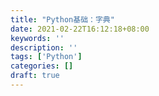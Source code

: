 ```yaml
---
title: "Python基础：字典"
date: 2021-02-22T16:12:18+08:00
keywords: ''
description: ''
tags: ['Python']
categories: []
draft: true
---
```

